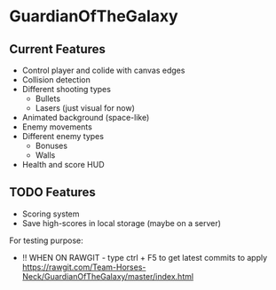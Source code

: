 # GuardianOfTheGalaxy

## Current Features
* Control player and colide with canvas edges
* Collision detection
* Different shooting types
  * Bullets
  * Lasers (just visual for now)
* Animated background (space-like)
* Enemy movements
* Different enemy types
  * Bonuses
  * Walls
* Health and score HUD

## TODO Features
* Scoring system
* Save high-scores in local storage (maybe on a server)

For testing purpose:
* !! WHEN ON RAWGIT - type ctrl + F5 to get latest commits to apply
https://rawgit.com/Team-Horses-Neck/GuardianOfTheGalaxy/master/index.html
